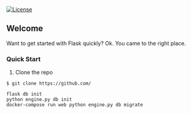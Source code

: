 [![License](https://img.shields.io/badge/License-Apache%202.0-blue.svg)](https://opensource.org/licenses/Apache-2.0)

## Welcome

 Want to get started with Flask quickly? Ok. 
 You came to the right place.

### Quick Start

1. Clone the repo
  ```
  $ git clone https://github.com/
  
  flask db init 
  python engine.py db init
  docker-compose run web python engine.py db migrate
  ```

